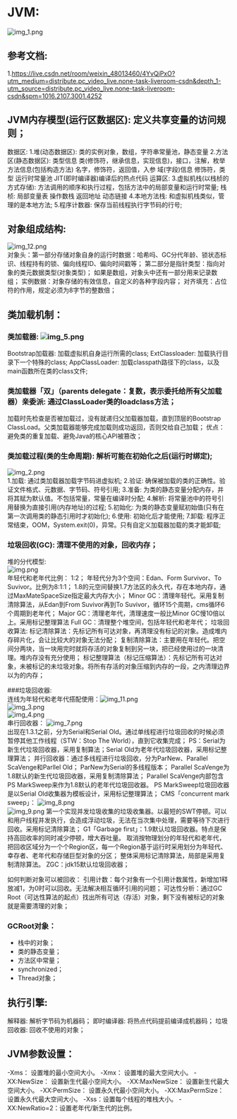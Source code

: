 # JVM:
![img_1.png](img_1.png)  

## 参考文档:
1.https://live.csdn.net/room/weixin_48013460/4YvQjPxO?utm_medium=distribute.pc_video_live.none-task-liveroom-csdn&depth_1-utm_source=distribute.pc_video_live.none-task-liveroom-csdn&spm=1016.2107.3001.4252

## JVM内存模型(运行区数据区): 定义共享变量的访问规则；  
数据区:
    1.堆(动态数据区): 类的实例对象，数组，字符串常量池，静态变量
    2.方法区(静态数据区):
        类型信息
            类(修饰符，继承信息，实现信息)，接口，注解，枚举
        方法信息(包括构造方法)
            名字，修饰符，返回值，入参
        域(字段)信息
            修饰符，类型
        运行时常量池
        JIT(即时编译器)编译后的热点代码
运算区:
    3.虚拟机栈(以栈桢的方式存储): 方法调用的顺序和执行过程，包括方法中的局部变量和运行时常量;
        栈桢:
            局部变量表
            操作数栈
            返回地址
            动态链接
    4.本地方法栈: 和虚拟机栈类似，管理的是本地方法;
    5.程序计数器: 保存当前线程执行字节码的行号;

## 对象组成结构:
![img_12.png](img_12.png)  
对象头：第一部分存储对象自身的运行时数据：哈希吗、GC分代年龄、锁状态标识、线程持有的锁、偏向线程ID、偏向时间戳等；
    第二部分是指针类型：指向对象的类元数据类型(对象类型)；
    如果是数组，对象头中还有一部分用来记录数组；
实例数据：对象存储的有效信息，自定义的各种字段内容；
对齐填充：占位符的作用，规定必须为8字节的整数倍；

## 类加载机制：    
### 类加载器:  ![img_5.png](img_5.png)  
Bootstrap加载器: 加载虚拟机自身运行所需的class;
ExtClassloader: 加载执行目录下一个特殊的class;
AppClassLoader: 加载classpath路径下的class，以及main函数所在类的class文件;

### 类加载器「双」（parents delegate：复数，表示委托给所有父加载器）亲委派: 通过ClassLoader类的loadclass方法；
加载时先检查是否被加载过，没有就递归父加载器加载，直到顶层的Bootstrap ClassLoad。父类加载器能够完成加载则成功返回，否则交给自己加载；
优点：避免类的重复加载、避免Java的核心API被篡改；

### 类加载过程(类的生命周期): 解析可能在初始化之后(运行时绑定);  
![img_2.png](img_2.png)    
1.加载: 通过类加载器加载字节码进虚拟机;
2.验证: 确保被加载的类的正确性。验证文件格式、元数据、字节码、符号引用;
3.准备: 为类的静态变量分配内存，并将其赋为默认值。不包括常量，常量在编译时分配;
4.解析: 将常量池中的符号引用替换为直接引用(内存地址)的过程;
5.初始化: 为类的静态变量赋初始值(只有在第一次调用类的静态引用时才初始化);
6.使用: 初始化后才能使用;
7.卸载: 程序正常结束，OOM，System.exit(0)，异常。只有自定义加载器加载的类才能卸载;

### 垃圾回收(GC): 清理不使用的对象，回收内存；
堆的分代模型:  
    ![img.png](img.png)  
    年轻代和老年代比例： 1:2；
    年轻代分为3个空间：Edan、Form Survivor、To Suvivor。比例为8:1:1；
    1.8的元空间替换1.7方法区的永久代，存在本地内存，通过MaxMateSpaceSize指定最大内存大小；
    Minor GC：清理年轻代。采用复制清除算法，从Edan到From Suvivor再到To Suvivor，循环15个周期，cms循环6个周期到老年代；
    Major GC：清理老年代，清理速度一般比Minor GC慢10倍以上。采用标记整理算法
    Full GC：清理整个堆空间，包括年轻代和老年代；
垃圾回收算法:
    标记清除算法：先标记所有可达对象，再清理没有标记的对象。造成堆内存碎片化，会让比较大的对象无法分配；
    复制清除算法：主要用在年轻代。把空间分两块，当一块用完时就将存活的对象复制到另一块，把已经使用过的一块清理。堆内存没有充分使用；
    标记整理算法（标记压缩算法）：先标记所有可达对象，未被标记的未垃圾对象。将所有存活的对象压缩到内存的一段，之内清理边界以为的内存；
    
###垃圾回收器:  
连线为年轻代和老年代搭配使用：![img_11.png](img_11.png)    
![img_3.png](img_3.png)  
![img_4.png](img_4.png)  
串行回收器： ![img_7.png](img_7.png)  
    出现在1.3.1之前，分为Serial和Serial Old。通过单线程进行垃圾回收的时候必须暂停其他工作线程（STW：Stop The World），直到它收集完成；
    PS：Serial为新生代垃圾回收器，采用复制算法；Serial Old为老年代垃圾回收器，采用标记整理算法；
并行回收器：通过多线程进行垃圾回收，分为ParNew、Parallel ScaVenge和Parllel Old；
    ParNew为Serial的多线程版本；
    Parallel ScaVenge为1.8默认的新生代垃圾回收器，采用复制清除算法；
    Parallel ScaVenge内部包含PS MarkSweep来作为1.8默认的老年代垃圾回收器。
    PS MarkSweep垃圾回收器是以Serial Old收集器为模板设计，采用标记整理算法；
CMS「concurrent mark sweep」：
![img_8.png](img_8.png)  
![img_9.png](img_9.png)
第一个实现并发垃圾收集的垃圾收集器。以最短的SWT停顿。可以和用户线程并发执行，会造成浮动垃圾，无法在当次集中处理，需要等待下次进行回收。采用标记清除算法；
G1「Garbage first」：1.9默认垃圾回收器。特点是保持高回收率的同时减少停顿，增大吞吐量。
取消按物理划分的年轻代和老年代，把回收区域分为一个个Region区，每一个Region基于运行时采用划分为年轻代、幸存者、老年代和存储巨型对象的分区；
整体采用标记清除算法，局部是采用复制清除算法。
ZGC：jdk15默认垃圾回收器；

如何判断对象可以被回收：
    引用计数：每个对象有一个引用计数属性，新增加1释放减1，为0时可以回收。无法解决相互循环引用的问题；
    可达性分析：通过GC Root（可达性算法的起点）找出所有可达（存活）对象，剩下没有被标记的对象就是需要清理的对象；

### GCRoot对象：
- 栈中的对象；
- 类的静态变量；
- 方法区中常量；
- synchronized；
- Thread对象；

## 执行引擎:
解释器: 解析字节码为机器码；
即时编译器: 将热点代码提前编译成机器码；
垃圾回收器: 回收不使用的对象；

## JVM参数设置：
-Xms： 设置堆的最小空间大小。
-Xmx： 设置堆的最大空间大小。
-XX:NewSize： 设置新生代最小空间大小。
-XX:MaxNewSize： 设置新生代最大空间大小。
-XX:PermSize： 设置永久代最小空间大小。
-XX:MaxPermSize： 设置永久代最大空间大小。
-Xss：设置每个线程的堆栈大小。
-XX:NewRatio=2：设置老年代/新生代的比例。



